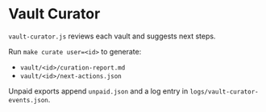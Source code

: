 # Vault Curator

`vault-curator.js` reviews each vault and suggests next steps.

Run `make curate user=<id>` to generate:

- `vault/<id>/curation-report.md`
- `vault/<id>/next-actions.json`

Unpaid exports append `unpaid.json` and a log entry in `logs/vault-curator-events.json`.
